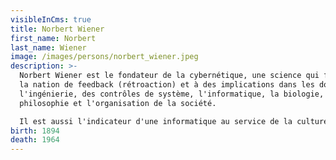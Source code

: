 ```yaml
---
visibleInCms: true
title: Norbert Wiener
first_name: Norbert
last_name: Wiener
image: /images/persons/norbert_wiener.jpeg
description: >-
  Norbert Wiener est le fondateur de la cybernétique, une science qui formalise
  la nation de feedback (rétroaction) et à des implications dans les domaines de
  l'ingénierie, des contrôles de système, l'informatique, la biologie, la
  philosophie et l'organisation de la société. 

  Il est aussi l'indicateur d'une informatique au service de la culture et du savoir, et non pas uniquement guerrière (l'armée étant le principal "client" de l'informatique à ses débuts)
birth: 1894
death: 1964
---
```

